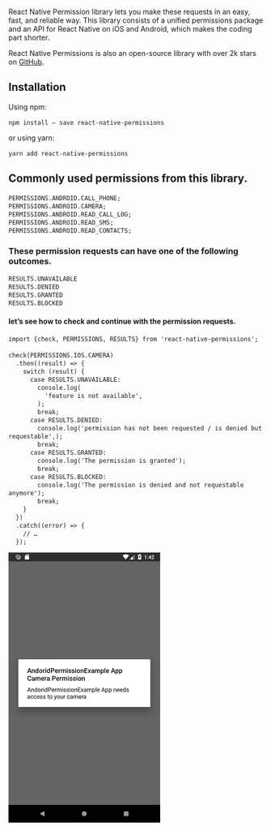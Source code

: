 React Native Permission library lets you make these requests in an easy, fast, and reliable way. This library consists of a unified permissions package and an API for React Native on iOS and Android, which makes the coding part shorter.

React Native Permissions is also an open-source library with over 2k stars on [GitHub](https://github.com/zoontek/react-native-permissions).

## Installation

Using npm:

```shell
npm install — save react-native-permissions
```

or using yarn:

```shell
yarn add react-native-permissions
```

## Commonly used permissions from this library.

```shell
PERMISSIONS.ANDROID.CALL_PHONE;
PERMISSIONS.ANDROID.CAMERA;
PERMISSIONS.ANDROID.READ_CALL_LOG;
PERMISSIONS.ANDROID.READ_SMS;
PERMISSIONS.ANDROID.READ_CONTACTS;
```

### These permission requests can have one of the following outcomes.
```shell
RESULTS.UNAVAILABLE
RESULTS.DENIED
RESULTS.GRANTED
RESULTS.BLOCKED
```

#### let’s see how to check and continue with the permission requests.
```shell
import {check, PERMISSIONS, RESULTS} from 'react-native-permissions';
 
check(PERMISSIONS.IOS.CAMERA)
  .then((result) => {
    switch (result) {
      case RESULTS.UNAVAILABLE:
        console.log(
          'feature is not available',
        );
        break;
      case RESULTS.DENIED:
        console.log('permission has not been requested / is denied but requestable',);
        break;
      case RESULTS.GRANTED:
        console.log('The permission is granted');
        break;
      case RESULTS.BLOCKED:
        console.log('The permission is denied and not requestable anymore');
        break;
    }
  })
  .catch((error) => {
    // …
  });
```
![Permissions](https://github.com/Vranjan7077/react-native-components/blob/main/React%20Native%20Permissions/img1.png?raw=true)
